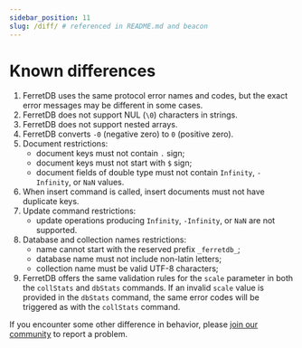 ```yaml
---
sidebar_position: 11
slug: /diff/ # referenced in README.md and beacon
---
```


# Known differences

<!--
   Each numbered point should have a corresponding test file https://github.com/FerretDB/FerretDB/tree/main/integration/diff_*_test.go
   Bullet subpoints should be in the same file as the parent point.
-->

1. FerretDB uses the same protocol error names and codes, but the exact error messages may be different in some cases.
2. FerretDB does not support NUL (`\0`) characters in strings.
3. FerretDB does not support nested arrays.
4. FerretDB converts `-0` (negative zero) to `0` (positive zero).
5. Document restrictions:
   - document keys must not contain `.` sign;
   - document keys must not start with `$` sign;
   - document fields of double type must not contain `Infinity`, `-Infinity`, or `NaN` values.
6. When insert command is called, insert documents must not have duplicate keys.
7. Update command restrictions:
   - update operations producing `Infinity`, `-Infinity`, or `NaN` are not supported.
8. Database and collection names restrictions:
   - name cannot start with the reserved prefix `_ferretdb_`;
   - database name must not include non-latin letters;
   - collection name must be valid UTF-8 characters;
9. FerretDB offers the same validation rules for the `scale` parameter in both the `collStats` and `dbStats` commands.
   If an invalid `scale` value is provided in the `dbStats` command, the same error codes will be triggered as with the `collStats` command.

If you encounter some other difference in behavior,
please [join our community](/#community) to report a problem.
